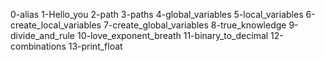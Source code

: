 0-alias
1-Hello_you
2-path
3-paths
4-global_variables
5-local_variables
6-create_local_variables
7-create_global_variables
8-true_knowledge
9-divide_and_rule
10-love_exponent_breath
11-binary_to_decimal
12-combinations
13-print_float
